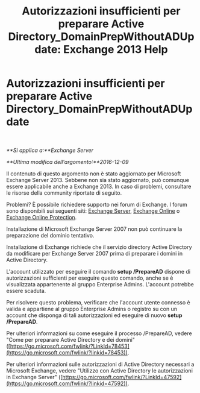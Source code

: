 ﻿---
title: 'Autorizzazioni insufficienti per preparare Active Directory_DomainPrepWithoutADUpdate: Exchange 2013 Help'
TOCTitle: Autorizzazioni insufficienti per preparare Active Directory_DomainPrepWithoutADUpdate
ms:assetid: 4283c4b9-983f-460e-a5de-42b2772eae0d
ms:mtpsurl: https://technet.microsoft.com/it-it/library/ms.exch.setupreadiness.domainprepwithoutadupdate(v=EXCHG.150)
ms:contentKeyID: 50480469
ms.date: 05/22/2018
mtps_version: v=EXCHG.150
ms.translationtype: MT
---

# Autorizzazioni insufficienti per preparare Active Directory\_DomainPrepWithoutADUpdate

 

_**Si applica a:**Exchange Server_

_**Ultima modifica dell'argomento:**2016-12-09_

Il contenuto di questo argomento non è stato aggiornato per Microsoft Exchange Server 2013. Sebbene non sia stato aggiornato, può comunque essere applicabile anche a Exchange 2013. In caso di problemi, consultare le risorse della community riportate di seguito.

Problemi? È possibile richiedere supporto nei forum di Exchange. I forum sono disponibili sui seguenti siti: [Exchange Server](https://go.microsoft.com/fwlink/p/?linkid=60612), [Exchange Online](https://go.microsoft.com/fwlink/p/?linkid=267542) o [Exchange Online Protection](https://go.microsoft.com/fwlink/p/?linkid=285351).

Installazione di Microsoft Exchange Server 2007 non può continuare la preparazione del dominio tentativo.

Installazione di Exchange richiede che il servizio directory Active Directory da modificare per Exchange Server 2007 prima di preparare i domini in Active Directory.

L'account utilizzato per eseguire il comando **setup /PrepareAD** dispone di autorizzazioni sufficienti per eseguire questo comando, anche se è visualizzata appartenente al gruppo Enterprise Admins. L'account potrebbe essere scaduta.

Per risolvere questo problema, verificare che l'account utente connesso è valida e appartiene al gruppo Enterprise Admins o registro su con un account che disponga di tali autorizzazioni ed eseguire di nuovo **setup /PrepareAD**.

Per ulteriori informazioni su come eseguire il processo /PrepareAD, vedere "Come per preparare Active Directory e dei domini" ([https://go.microsoft.com/fwlink/?LinkId=78453](https://go.microsoft.com/fwlink/?linkid=78453)).

Per ulteriori informazioni sulle autorizzazioni di Active Directory necessari a Microsoft Exchange, vedere "Utilizzo con Active Directory le autorizzazioni in Exchange Server" ([https://go.microsoft.com/fwlink/?LinkId=47592](https://go.microsoft.com/fwlink/?linkid=47592)).

